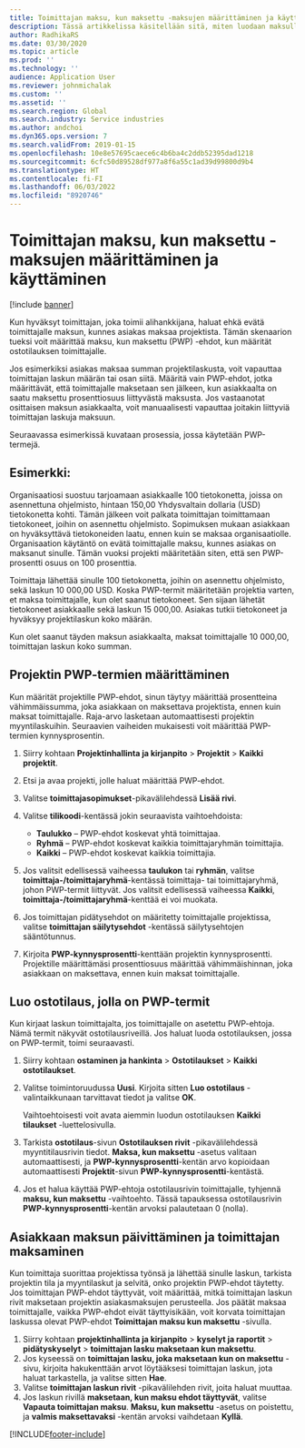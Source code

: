 ```yaml
---
title: Toimittajan maksu, kun maksettu -maksujen määrittäminen ja käyttäminen
description: Tässä artikkelissa käsitellään sitä, miten luodaan maksullisten maksujen (PWP) ehtoja, jotta voit vapauttaa osittaisen toimittajan maksut asiakasmaksujen perusteella.
author: RadhikaRS
ms.date: 03/30/2020
ms.topic: article
ms.prod: ''
ms.technology: ''
audience: Application User
ms.reviewer: johnmichalak
ms.custom: ''
ms.assetid: ''
ms.search.region: Global
ms.search.industry: Service industries
ms.author: andchoi
ms.dyn365.ops.version: 7
ms.search.validFrom: 2019-01-15
ms.openlocfilehash: 10e8e57695caece6c4b6ba4c2ddb52395dad1218
ms.sourcegitcommit: 6cfc50d89528df977a8f6a55c1ad39d99800d9b4
ms.translationtype: HT
ms.contentlocale: fi-FI
ms.lasthandoff: 06/03/2022
ms.locfileid: "8920746"
---
```

# <a name="set-up-and-use-pay-when-paid-vendor-payments"></a>Toimittajan maksu, kun maksettu -maksujen määrittäminen ja käyttäminen

[!include [banner](../includes/banner.md)]

Kun hyväksyt toimittajan, joka toimii alihankkijana, haluat ehkä evätä toimittajalle maksun, kunnes asiakas maksaa projektista. Tämän skenaarion tueksi voit määrittää maksu, kun maksettu (PWP) -ehdot, kun määrität ostotilauksen toimittajalle.

Jos esimerkiksi asiakas maksaa summan projektilaskusta, voit vapauttaa toimittajan laskun määrän tai osan siitä. Määritä vain PWP-ehdot, jotka määrittävät, että toimittajalle maksetaan sen jälkeen, kun asiakkaalta on saatu maksettu prosenttiosuus liittyvästä maksusta. Jos vastaanotat osittaisen maksun asiakkaalta, voit manuaalisesti vapauttaa joitakin liittyviä toimittajan laskuja maksuun.

Seuraavassa esimerkissä kuvataan prosessia, jossa käytetään PWP-termejä.

## <a name="example"></a>Esimerkki:

Organisaatiosi suostuu tarjoamaan asiakkaalle 100 tietokonetta, joissa on asennettuna ohjelmisto, hintaan 150,00 Yhdysvaltain dollaria (USD) tietokonetta kohti. Tämän jälkeen voit palkata toimittajan toimittamaan tietokoneet, joihin on asennettu ohjelmisto. Sopimuksen mukaan asiakkaan on hyväksyttävä tietokoneiden laatu, ennen kuin se maksaa organisaatiolle. Organisaation käytäntö on evätä toimittajalle maksu, kunnes asiakas on maksanut sinulle. Tämän vuoksi projekti määritetään siten, että sen PWP-prosentti osuus on 100 prosenttia.

Toimittaja lähettää sinulle 100 tietokonetta, joihin on asennettu ohjelmisto, sekä laskun 10 000,00 USD. Koska PWP-termit määritetään projektia varten, et maksa toimittajalle, kun olet saanut tietokoneet. Sen sijaan lähetät tietokoneet asiakkaalle sekä laskun 15 000,00. Asiakas tutkii tietokoneet ja hyväksyy projektilaskun koko määrän.

Kun olet saanut täyden maksun asiakkaalta, maksat toimittajalle 10 000,00, toimittajan laskun koko summan.

## <a name="set-up-pwp-terms-for-a-project"></a>Projektin PWP-termien määrittäminen

Kun määrität projektille PWP-ehdot, sinun täytyy määrittää prosentteina vähimmäissumma, joka asiakkaan on maksettava projektista, ennen kuin maksat toimittajalle. Raja-arvo lasketaan automaattisesti projektin myyntilaskuihin. Seuraavien vaiheiden mukaisesti voit määrittää PWP-termien kynnysprosentin.

1. Siirry kohtaan **Projektinhallinta ja kirjanpito** \> **Projektit** \> **Kaikki projektit**.
2. Etsi ja avaa projekti, jolle haluat määrittää PWP-ehdot.
3. Valitse **toimittajasopimukset**-pikavälilehdessä **Lisää rivi**.
3. Valitse **tilikoodi**-kentässä jokin seuraavista vaihtoehdoista:

    - **Taulukko** – PWP-ehdot koskevat yhtä toimittajaa.
    - **Ryhmä** – PWP-ehdot koskevat kaikkia toimittajaryhmän toimittajia.
    - **Kaikki** – PWP-ehdot koskevat kaikkia toimittajia.

4. Jos valitsit edellisessä vaiheessa **taulukon** tai **ryhmän**, valitse **toimittaja-/toimittajaryhmä**-kentässä toimittaja- tai toimittajaryhmä, johon PWP-termit liittyvät. Jos valitsit edellisessä vaiheessa **Kaikki**, **toimittaja-/toimittajaryhmä**-kenttää ei voi muokata.
5. Jos toimittajan pidätysehdot on määritetty toimittajalle projektissa, valitse **toimittajan säilytysehdot** -kentässä säilytysehtojen sääntötunnus.
6. Kirjoita **PWP-kynnysprosentti**-kenttään projektin kynnysprosentti. Projektille määrittämäsi prosenttiosuus määrittää vähimmäishinnan, joka asiakkaan on maksettava, ennen kuin maksat toimittajalle.

## <a name="create-a-po-that-has-pwp-terms"></a>Luo ostotilaus, jolla on PWP-termit

Kun kirjaat laskun toimittajalta, jos toimittajalle on asetettu PWP-ehtoja. Nämä termit näkyvät ostotilausriveillä. Jos haluat luoda ostotilauksen, jossa on PWP-termit, toimi seuraavasti.

1. Siirry kohtaan **ostaminen ja hankinta** \> **Ostotilaukset** \> **Kaikki ostotilaukset**.
2. Valitse toimintoruudussa **Uusi**. Kirjoita sitten **Luo ostotilaus** -valintaikkunaan tarvittavat tiedot ja valitse **OK**.

    Vaihtoehtoisesti voit avata aiemmin luodun ostotilauksen **Kaikki tilaukset** -luettelosivulla.

4. Tarkista **ostotilaus**-sivun **Ostotilauksen rivit** -pikavälilehdessä myyntitilausrivin tiedot. **Maksa, kun maksettu** -asetus valitaan automaattisesti, ja **PWP-kynnysprosentti**-kentän arvo kopioidaan automaattisesti **Projektit**-sivun **PWP-kynnysprosentti**-kentästä.
6. Jos et halua käyttää PWP-ehtoja ostotilausrivin toimittajalle, tyhjennä **maksu, kun maksettu** -vaihtoehto. Tässä tapauksessa ostotilausrivin **PWP-kynnysprosentti**-kentän arvoksi palautetaan 0 (nolla).

## <a name="update-a-customer-payment-and-pay-the-vendor"></a>Asiakkaan maksun päivittäminen ja toimittajan maksaminen

Kun toimittaja suorittaa projektissa työnsä ja lähettää sinulle laskun, tarkista projektin tila ja myyntilaskut ja selvitä, onko projektin PWP-ehdot täytetty. Jos toimittajan PWP-ehdot täyttyvät, voit määrittää, mitkä toimittajan laskun rivit maksetaan projektin asiakasmaksujen perusteella. Jos päätät maksaa toimittajalle, vaikka PWP-ehdot eivät täyttyisikään, voit korvata toimittajan laskussa olevat PWP-ehdot **Toimittajan maksu kun maksettu** -sivulla.

1. Siirry kohtaan **projektinhallinta ja kirjanpito** \> **kyselyt ja raportit** \> **pidätyskyselyt** \> **toimittajan lasku maksetaan kun maksettu**.
2. Jos kyseessä on **toimittajan lasku, joka maksetaan kun on maksettu** -sivu, kirjoita hakukenttään arvot löytääksesi toimittajan laskun, jota haluat tarkastella, ja valitse sitten **Hae**.
3. Valitse **toimittajan laskun rivit** -pikavälilehden rivit, joita haluat muuttaa.
4. Jos laskun rivillä **maksetaan, kun maksu ehdot täyttyvät**, valitse **Vapauta toimittajan maksu**. **Maksu, kun maksettu** -asetus on poistettu, ja **valmis maksettavaksi** -kentän arvoksi vaihdetaan **Kyllä**.


[!INCLUDE[footer-include](../includes/footer-banner.md)]